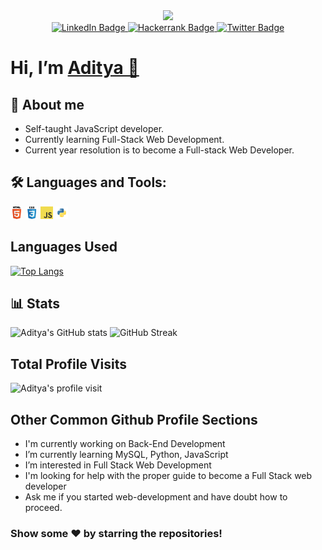 <div id="header" align="center">
  <img src="https://media.giphy.com/media/M9gbBd9nbDrOTu1Mqx/giphy.gif" width="100"/>
</div>

<div id="badges" align="center">

  <a href="https://www.linkedin.com/in/sqladitya/" target="_blank" rel="noopener">
    <img src="https://img.shields.io/badge/LinkedIn-blue?style=for-the-badge&logo=linkedin&logoColor=white" alt="LinkedIn Badge"/>
  </a>
  <a href="https://www.hackerrank.com/iamadityaanand" target="_blank" rel="noopener">
    <img src="https://img.shields.io/badge/Hackerrank-black?style=for-the-badge&logo=HackerRank&logoColor=white" alt="Hackerrank Badge"/>
  </a>
  <a href="https://twitter.com/sqladitya" target="_blank" rel="noopener">
    <img src="https://img.shields.io/badge/Twitter-white?style=for-the-badge&logo=twitter&logoColor=blue" alt="Twitter Badge"/>
  </a>
</div>



# Hi, I’m [Aditya 👋](https://aditya-anand.com/)
## 🚀 About me
- Self-taught JavaScript developer.
- Currently learning Full-Stack Web Development.
- Current year resolution is to become a Full-stack Web Developer.
## 🛠 Languages and Tools:
<code><img height="20" src="https://raw.githubusercontent.com/github/explore/80688e429a7d4ef2fca1e82350fe8e3517d3494d/topics/html/html.png"></code> 
<code><img height="20" src="https://raw.githubusercontent.com/github/explore/80688e429a7d4ef2fca1e82350fe8e3517d3494d/topics/css/css.png"></code> 
<code><img height="20" src="https://raw.githubusercontent.com/github/explore/80688e429a7d4ef2fca1e82350fe8e3517d3494d/topics/javascript/javascript.png"></code> 
<code><img height="20" src="https://raw.githubusercontent.com/github/explore/80688e429a7d4ef2fca1e82350fe8e3517d3494d/topics/python/python.png"></code>
## Languages Used
[![Top Langs](https://github-readme-stats.vercel.app/api/top-langs/?username=sqladitya&layout=compact&theme=vision-friendly-dark)](https://github.com/sqladitya/github-readme-stats)
## 📊 Stats 
![Aditya's GitHub stats](https://github-readme-stats.vercel.app/api?username=sqladitya&theme=radical&show_icons=true)
![GitHub Streak](http://github-readme-streak-stats.herokuapp.com?user=sqladitya&theme=dark&background=000000)
## Total Profile Visits
![Aditya's profile visit](https://profile-counter.glitch.me/%7Bsqladitya%7D/count.svg)


## Other Common Github Profile Sections
-  I'm currently working on Back-End Development
-  I’m currently learning MySQL, Python, JavaScript
-  I’m interested in Full Stack Web Development
-  I'm looking for help with the proper guide to become a Full Stack web developer
-  Ask me if you started web-development and have doubt how to proceed.


### Show some ❤️ by starring the repositories!

</div>

